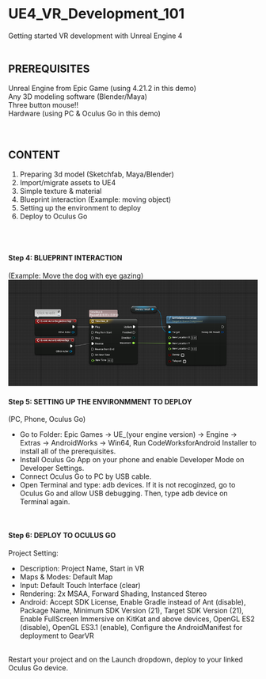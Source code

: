 # UE4_VR_Development_101
Getting started VR development with Unreal Engine 4 
<br/>
<br/> 

## PREREQUISITES <br/>
Unreal Engine from Epic Game (using 4.21.2 in this demo) <br/>
Any 3D modeling software (Blender/Maya) <br/>
Three button mouse!! <br/>
Hardware (using PC & Oculus Go in this demo) <br/>
<br/>
<br/> 

## CONTENT <br/>
1. Preparing 3d model (Sketchfab, Maya/Blender) <br/>
2. Import/migrate assets to UE4 <br/>
3. Simple texture & material <br/>
4. Blueprint interaction (Example: moving object) <br/>
5. Setting up the environment to deploy  <br/>
6. Deploy to Oculus Go <br/>
<br/>
<br/> 

#### Step 4: BLUEPRINT INTERACTION <br/>
(Example: Move the dog with eye gazing) <br/>
![alt text](https://github.com/linyangworld/UE4_VR_Development_101/blob/master/Images/Screen%20Shot%202019-07-12%20at%202.06.09%20PM.png)

#### Step 5: SETTING UP THE ENVIRONMMENT TO DEPLOY <br/>
(PC, Phone, Oculus Go) <br/>
- Go to Folder: Epic Games -> UE_(your engine version) -> Engine -> Extras -> AndroidWorks -> Win64, Run CodeWorksforAndroid Installer to install all of the prerequisites. <br/>
- Install Oculus Go App on your phone and enable Developer Mode on Developer Settings. <br/>
- Connect Oculus Go to PC by USB cable. <br/>
- Open Terminal and type: adb devices. If it is not recoginzed, go to Oculus Go and allow USB debugging. Then, type adb device on Terminal again.<br/>
<br/>

#### Step 6: DEPLOY TO OCULUS GO <br/>
Project Setting: <br/>
- Description: Project Name, Start in VR <br/>
- Maps & Modes: Default Map <br/>
- Input: Default Touch Interface (clear) <br/>
- Rendering: 2x MSAA, Forward Shading, Instanced Stereo  <br/>
- Android: Accept SDK License, Enable Gradle instead of Ant (disable), Package Name, Minimum SDK Version (21), Target SDK Version (21), Enable FullScreen Immersive on KitKat and above devices, OpenGL ES2 (disable), OpenGL ES3.1 (enable), Configure the AndroidManifest for deployment to GearVR  <br/> 
<br/>
Restart your project and on the Launch dropdown, deploy to your linked Oculus Go device. <br/>





